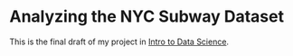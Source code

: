 # Analyzing the NYC Subway Dataset
This is the final draft of my project in [Intro to Data Science](https://www.udacity.com/course/intro-to-data-science--ud359-nd).
